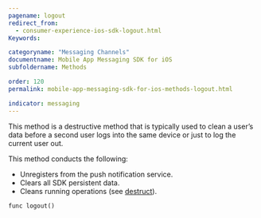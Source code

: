 ```yaml
---
pagename: logout
redirect_from:
  - consumer-experience-ios-sdk-logout.html
Keywords:

categoryname: "Messaging Channels"
documentname: Mobile App Messaging SDK for iOS
subfoldername: Methods

order: 120
permalink: mobile-app-messaging-sdk-for-ios-methods-logout.html

indicator: messaging
---
```


This method is a destructive method that is typically used to clean a user’s data before a second user logs into the same device or just to log the current user out.

This method conducts the following:

* Unregisters from the push notification service.
* Clears all SDK persistent data.
* Cleans running operations (see [destruct](consumer-experience-ios-sdk-destruct.html)).


`func logout()`
